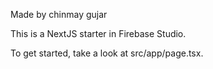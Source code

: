 Made by chinmay gujar

This is a NextJS starter in Firebase Studio.

To get started, take a look at src/app/page.tsx.
